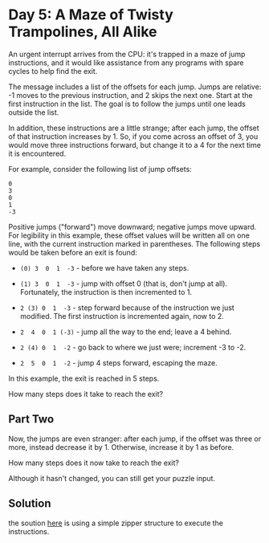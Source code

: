 # Day 5: A Maze of Twisty Trampolines, All Alike

An urgent interrupt arrives from the CPU: it's trapped in a maze of jump 
instructions, and it would like assistance from any programs with spare cycles 
to help find the exit.

The message includes a list of the offsets for each jump. Jumps are relative: 
-1 moves to the previous instruction, and 2 skips the next one. Start at the 
first instruction in the list. The goal is to follow the jumps until one leads 
outside the list.

In addition, these instructions are a little strange; after each jump, 
the offset of that instruction increases by 1. So, if you come across an offset 
of 3, you would move three instructions forward, but change it to a 4 for the 
next time it is encountered.

For example, consider the following list of jump offsets:

    0
    3
    0
    1
    -3
   
   
Positive jumps ("forward") move downward; negative jumps move upward. For 
legibility in this example, these offset values will be written all on one line, 
with the current instruction marked in parentheses. The following steps would be 
taken before an exit is found:

- `(0) 3  0  1  -3`  - before we have taken any steps.

- `(1) 3  0  1  -3`  - jump with offset 0 (that is, don't jump at all). 
Fortunately, the instruction is then incremented to 1.

- `2 (3) 0  1  -3` - step forward because of the instruction we just modified. 
The first instruction is incremented again, now to 2.

- `2  4  0  1 (-3)` - jump all the way to the end; leave a 4 behind.

- `2 (4) 0  1  -2`  - go back to where we just were; increment -3 to -2.

- `2  5  0  1  -2`  - jump 4 steps forward, escaping the maze.


In this example, the exit is reached in 5 steps.

How many steps does it take to reach the exit?

## Part Two

Now, the jumps are even stranger: after each jump, if the offset was three or 
more, instead decrease it by 1. Otherwise, increase it by 1 as before.


How many steps does it now take to reach the exit?

Although it hasn't changed, you can still get your puzzle input.

## Solution
the soution [here](./Day5.hs) is using a simple zipper structure
to execute the instructions.

